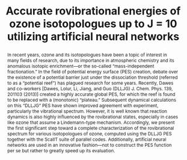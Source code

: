 ---
keywords: ['article','Exact Quantum Dynamics','Ozone','ScalIT','JCP', 'Neural Networks' ]
authors: ['Petty, Corey', 'Spada, Rene FK', 'Machado, Francisco BC', 'Poirier, Bill']
publication: "Journal of Chemical Physics"
abstract: "In recent years, ozone and its isotopologues have been a topic of interest in many fields of research, due to its importance in atmospheric chemistry and its anomalous isotopic enrichment—or the so-called “mass-independent fractionation.” In the field of potential energy surface (PES) creation, debate over the existence of a potential barrier just under the dissociation threshold (referred to as a “potential reef”) has plagued research for some years. Recently, Dawes and co-workers [Dawes, Lolur, Li, Jiang, and Guo (DLLJG) J. Chem. Phys. 139, 201103 (2013)] created a highly accurate global PES, for which the reef is found to be replaced with a (monotonic) “plateau.” Subsequent dynamical calculations on this “DLLJG” PES have shown improved agreement with experiment, particularly the vibrational spectrum. However, it is well known that reaction dynamics is also highly influenced by the rovibrational states, especially in cases like ozone that assume a Lindemann-type mechanism. Accordingly, we present the first significant step toward a complete characterization of the rovibrational spectrum for various isotopologues of ozone, computed using the DLLJG PES together with the ScalIT suite of parallel codes. Additionally, artificial neural networks are used in an innovative fashion—not to construct the PES function per se but rather to greatly speed up its evaluation."
links:
 - name: AIP Publication
   link: https://aip.scitation.org/doi/abs/10.1063/1.5036602
title: "Accurate rovibrational energies of ozone isotopologues up to J = 10 utilizing artificial neural networks"
ENTRYTYPE: "article"
enableToc: False
enableWhoami: False
pinned: true
publishDate: "2018-07-13"
---